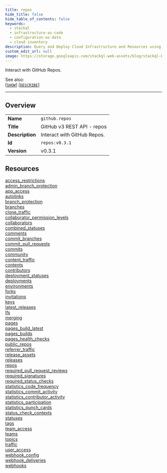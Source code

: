 ```yaml
---
title: repos
hide_title: false
hide_table_of_contents: false
keywords:
  - stackql
  - infrastructure-as-code
  - configuration-as-data
  - cloud inventory
description: Query and Deploy Cloud Infrastructure and Resources using SQL
custom_edit_url: null
image: https://storage.googleapis.com/stackql-web-assets/blog/stackql-blog-post-featured-image.png
---
```

Interact with GitHub Repos.  
    
See also:   
[[` SHOW `]](/docs/language-spec/show) [[` DESCRIBE `]](/docs/language-spec/describe)  
* * * 
## Overview
<table><tbody>
<tr><td><b>Name</b></td><td><code>github.repos</code></td></tr>
<tr><td><b>Title</b></td><td>GitHub v3 REST API - repos</td></tr>
<tr><td><b>Description</b></td><td>Interact with GitHub Repos.</td></tr>
<tr><td><b>Id</b></td><td><code>repos:v0.3.1</code></td></tr>
<tr><td><b>Version</b></td><td>v0.3.1</td></tr>
</tbody></table>

## Resources
<div class="row">
<div class="providerDocColumn">
<a href="/docs/providers/github/repos/access_restrictions">access_restrictions</a><br />
<a href="/docs/providers/github/repos/admin_branch_protection">admin_branch_protection</a><br />
<a href="/docs/providers/github/repos/app_access">app_access</a><br />
<a href="/docs/providers/github/repos/autolinks">autolinks</a><br />
<a href="/docs/providers/github/repos/branch_protection">branch_protection</a><br />
<a href="/docs/providers/github/repos/branches">branches</a><br />
<a href="/docs/providers/github/repos/clone_traffic">clone_traffic</a><br />
<a href="/docs/providers/github/repos/collaborator_permission_levels">collaborator_permission_levels</a><br />
<a href="/docs/providers/github/repos/collaborators">collaborators</a><br />
<a href="/docs/providers/github/repos/combined_statuses">combined_statuses</a><br />
<a href="/docs/providers/github/repos/comments">comments</a><br />
<a href="/docs/providers/github/repos/commit_branches">commit_branches</a><br />
<a href="/docs/providers/github/repos/commit_pull_requests">commit_pull_requests</a><br />
<a href="/docs/providers/github/repos/commits">commits</a><br />
<a href="/docs/providers/github/repos/community">community</a><br />
<a href="/docs/providers/github/repos/content_traffic">content_traffic</a><br />
<a href="/docs/providers/github/repos/contents">contents</a><br />
<a href="/docs/providers/github/repos/contributors">contributors</a><br />
<a href="/docs/providers/github/repos/deployment_statuses">deployment_statuses</a><br />
<a href="/docs/providers/github/repos/deployments">deployments</a><br />
<a href="/docs/providers/github/repos/environments">environments</a><br />
<a href="/docs/providers/github/repos/forks">forks</a><br />
<a href="/docs/providers/github/repos/invitations">invitations</a><br />
<a href="/docs/providers/github/repos/keys">keys</a><br />
<a href="/docs/providers/github/repos/latest_releases">latest_releases</a><br />
<a href="/docs/providers/github/repos/lfs">lfs</a><br />
<a href="/docs/providers/github/repos/merging">merging</a><br />
<a href="/docs/providers/github/repos/pages">pages</a><br />
</div>
<div class="providerDocColumn">
<a href="/docs/providers/github/repos/pages_build_latest">pages_build_latest</a><br />
<a href="/docs/providers/github/repos/pages_builds">pages_builds</a><br />
<a href="/docs/providers/github/repos/pages_health_checks">pages_health_checks</a><br />
<a href="/docs/providers/github/repos/public_repos">public_repos</a><br />
<a href="/docs/providers/github/repos/referrer_traffic">referrer_traffic</a><br />
<a href="/docs/providers/github/repos/release_assets">release_assets</a><br />
<a href="/docs/providers/github/repos/releases">releases</a><br />
<a href="/docs/providers/github/repos/repos">repos</a><br />
<a href="/docs/providers/github/repos/required_pull_request_reviews">required_pull_request_reviews</a><br />
<a href="/docs/providers/github/repos/required_signatures">required_signatures</a><br />
<a href="/docs/providers/github/repos/required_status_checks">required_status_checks</a><br />
<a href="/docs/providers/github/repos/statistics_code_frequency">statistics_code_frequency</a><br />
<a href="/docs/providers/github/repos/statistics_commit_activity">statistics_commit_activity</a><br />
<a href="/docs/providers/github/repos/statistics_contributor_activity">statistics_contributor_activity</a><br />
<a href="/docs/providers/github/repos/statistics_participation">statistics_participation</a><br />
<a href="/docs/providers/github/repos/statistics_punch_cards">statistics_punch_cards</a><br />
<a href="/docs/providers/github/repos/status_check_contexts">status_check_contexts</a><br />
<a href="/docs/providers/github/repos/statuses">statuses</a><br />
<a href="/docs/providers/github/repos/tags">tags</a><br />
<a href="/docs/providers/github/repos/team_access">team_access</a><br />
<a href="/docs/providers/github/repos/teams">teams</a><br />
<a href="/docs/providers/github/repos/topics">topics</a><br />
<a href="/docs/providers/github/repos/traffic">traffic</a><br />
<a href="/docs/providers/github/repos/user_access">user_access</a><br />
<a href="/docs/providers/github/repos/webhook_config">webhook_config</a><br />
<a href="/docs/providers/github/repos/webhook_deliveries">webhook_deliveries</a><br />
<a href="/docs/providers/github/repos/webhooks">webhooks</a><br />
</div>
</div>
